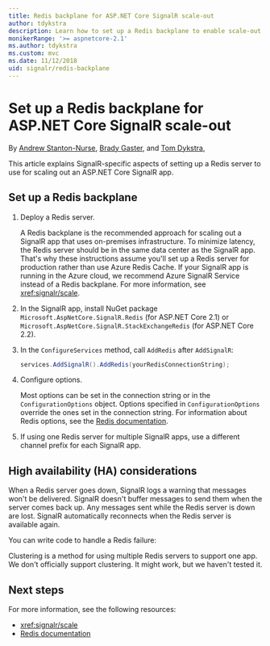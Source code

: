 ```yaml
---
title: Redis backplane for ASP.NET Core SignalR scale-out
author: tdykstra
description: Learn how to set up a Redis backplane to enable scale-out for an ASP.NET Core SignalR app.
monikerRange: '>= aspnetcore-2.1'
ms.author: tdykstra
ms.custom: mvc
ms.date: 11/12/2018
uid: signalr/redis-backplane
---
```


# Set up a Redis backplane for ASP.NET Core SignalR scale-out

By [Andrew Stanton-Nurse](https://twitter.com/anurse), [Brady Gaster](https://twitter.com/bradygaster), and [Tom Dykstra](https://github.com/tdykstra),

This article explains SignalR-specific aspects of setting up a Redis server to use for scaling out an ASP.NET Core SignalR app.

## Set up a Redis backplane

1. Deploy a Redis server.

   A Redis backplane is the recommended approach for scaling out a SignalR app that uses on-premises infrastructure. To minimize latency, the Redis server should be in the same data center as the SignalR app. That's why these instructions assume you'll set up a Redis server for production rather than use Azure Redis Cache. If your SignalR app is running in the Azure cloud, we recommend Azure SignalR Service instead of a Redis backplane. For more information, see <xref:signalr/scale>.

2. In the SignalR app, install NuGet package `Microsoft.AspNetCore.SignalR.Redis` (for ASP.NET Core 2.1) or `Microsoft.AspNetCore.SignalR.StackExchangeRedis` (for ASP.NET Core 2.2).
 
3. In the `ConfigureServices` method, call `AddRedis` after `AddSignalR`:

   ```csharp
   services.AddSignalR().AddRedis(yourRedisConnectionString);
   ```

4. Configure options.
 
   Most options can be set in the connection string or in the `ConfigurationOptions` object. Options specified in `ConfigurationOptions` override the ones set in the connection string. For information about Redis options, see the [Redis documentation](https://redis.io/documentation).

5. If using one Redis server for multiple SignalR apps, use a different channel prefix for each SignalR app.

## High availability (HA) considerations

When a Redis server goes down, SignalR logs a warning that messages won't be delivered. SignalR doesn't buffer messages to send them when the server comes back up. Any messages sent while the Redis server is down are lost. SignalR automatically reconnects when the Redis server is available again.

You can write code to handle a Redis failure: 


Clustering is a method for using multiple Redis servers to support one app. We don't officially support clustering. It might work, but we haven't tested it.

## Next steps

For more information, see the following resources:

* <xref:signalr/scale>
* [Redis documentation](https://redis.io/documentation)
